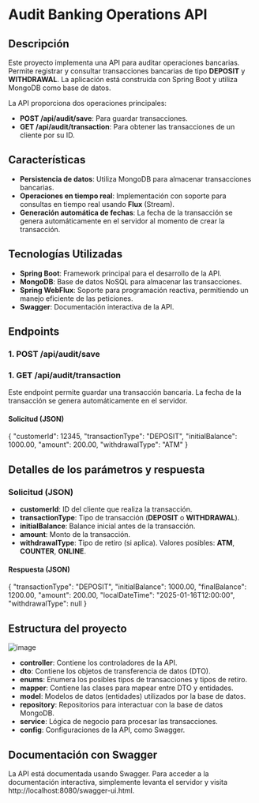 # Audit Banking Operations API

## Descripción
Este proyecto implementa una API para auditar operaciones bancarias. Permite registrar y consultar transacciones bancarias de tipo **DEPOSIT** y **WITHDRAWAL**. La aplicación está construida con Spring Boot y utiliza MongoDB como base de datos.

La API proporciona dos operaciones principales:

- **POST /api/audit/save**: Para guardar transacciones.
- **GET /api/audit/transaction**: Para obtener las transacciones de un cliente por su ID.

## Características

- **Persistencia de datos**: Utiliza MongoDB para almacenar transacciones bancarias.
- **Operaciones en tiempo real**: Implementación con soporte para consultas en tiempo real usando **Flux** (Stream).
- **Generación automática de fechas**: La fecha de la transacción se genera automáticamente en el servidor al momento de crear la transacción.

## Tecnologías Utilizadas

- **Spring Boot**: Framework principal para el desarrollo de la API.
- **MongoDB**: Base de datos NoSQL para almacenar las transacciones.
- **Spring WebFlux**: Soporte para programación reactiva, permitiendo un manejo eficiente de las peticiones.
- **Swagger**: Documentación interactiva de la API.

## Endpoints

### 1. POST /api/audit/save
### 1. GET /api/audit/transaction

Este endpoint permite guardar una transacción bancaria. La fecha de la transacción se genera automáticamente en el servidor.

#### Solicitud (JSON)
{
  "customerId": 12345,
  "transactionType": "DEPOSIT",
  "initialBalance": 1000.00,
  "amount": 200.00,
  "withdrawalType": "ATM"
}

## Detalles de los parámetros y respuesta

### Solicitud (JSON)
- **customerId**: ID del cliente que realiza la transacción.
- **transactionType**: Tipo de transacción (**DEPOSIT** o **WITHDRAWAL**).
- **initialBalance**: Balance inicial antes de la transacción.
- **amount**: Monto de la transacción.
- **withdrawalType**: Tipo de retiro (si aplica). Valores posibles: **ATM**, **COUNTER**, **ONLINE**.

#### Respuesta (JSON)
{
  "transactionType": "DEPOSIT",
  "initialBalance": 1000.00,
  "finalBalance": 1200.00,
  "amount": 200.00,
  "localDateTime": "2025-01-16T12:00:00",
  "withdrawalType": null
}

## Estructura del proyecto
![image](https://github.com/user-attachments/assets/165b4e7e-41b9-4d09-87ad-12b9d28b3cd5)

- **controller**: Contiene los controladores de la API.
- **dto**: Contiene los objetos de transferencia de datos (DTO).
- **enums**: Enumera los posibles tipos de transacciones y tipos de retiro.
- **mapper**: Contiene las clases para mapear entre DTO y entidades.
- **model**: Modelos de datos (entidades) utilizados por la base de datos.
- **repository**: Repositorios para interactuar con la base de datos MongoDB.
- **service**: Lógica de negocio para procesar las transacciones.
- **config**: Configuraciones de la API, como Swagger.

## Documentación con Swagger

La API está documentada usando Swagger. Para acceder a la documentación interactiva, simplemente levanta el servidor y visita http://localhost:8080/swagger-ui.html.


